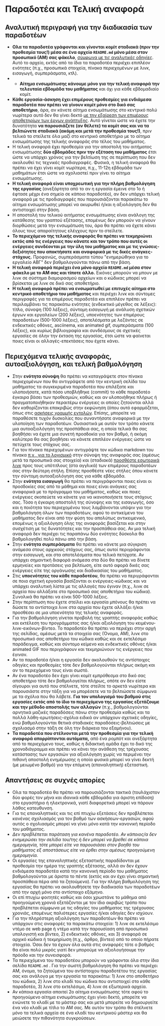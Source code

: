 # Παραδοτέα και Τελική αναφορά

## Αναλυτική περιγραφή για την διαδικασία των παραδοτέων

* **Ολα τα παραδοτέα γράφονται και γίνονται κομίτ σταδιακά (πριν την προθεσμία τους!) μέσα σε ένα αρχείο `README.md` μόνο μέσα στον προσωπικό (ΑΜ) σας φάκελο**, [σύμφωνα με τις αναλυτικές οδηγίες](https://courses-ionio.github.io/help/guide/). Αυτό το αρχείο, εκτός από τα ίδια τα παραδοτέα περιέχει επιπλέον ενότητες (π.χ., προσωπικά στοιχεία, πίνακα περιεχομένων με λινκ, εισαγωγή, συμπεράσματα, κτλ).
* * **Αίτημα ενσωμάτωσης κάνουμε μόνο για την τελική αναφορά την τελευταία εβδομάδα του μαθήματος** και όχι για κάθε εβδομαδιαίο κομίτ.
* **Κάθε εργασία-άσκηση έχει επιμέρους προθεσμίες για ενδιάμεσα παραδοτέα που πρέπει να γίνουν κομίτ μόνο στο δικό σας αποθετήριο**, άρα, αν κάνετε αίτημα ενσωμάτωσης στο κεντρικό πολύ νωρίτερα αυτό δεν θα γίνει δεκτό [με την εξαίρεση των επιμέρους αποθετηρίων των έργων ανάπτυξης](https://courses-ionio.github.io/projects/). Αυτό γίνεται ώστε να έχετε την δυνατότητα **να παρουσιάζετε (αν θέλετε) τα κομίτ σας και να τα βελτιώνετε σταδιακά (ακόμη και μετά την προθεσμία τους!)**, πριν τελικά τα στείλετε όλα μαζί στο κεντρικό αποθετήριο με το αίτημα ενσωμάτωσης της τελικής αναφοράς στο τέλος του μαθήματος.
* Η τελική αναφορά έχει προθεσμία για την αποστολή του αιτήματος ενσωμάτωσης **δύο εβδομάδες πριν την εξέταση του μαθήματος** έτσι ώστε να υπάρχει χρόνος για την βελτίωση της σε περίπτωση που δεν ακολουθεί τις τεχνικές προδιαγραφές. Φυσικά, η τελική αναφορά θα πρέπει να έχει γίνει κομίτ νωρίτερα, π.χ., 11-12η εβδομάδα των μαθημάτων έτσι ώστε να σχολιαστεί πριν γίνει το αίτημα ενσωμάτωσης.
* **Η τελική αναφορά είναι υποχρεωτική για την πλήρη βαθμολόγηση της εργασίας** (ανεξάρτητα από το αν η εργασία έμεινε στο 1ο ή έφτασε μέχρι ένα σημείο σε κάποιο παραδοτέο), αν δεν υπάρχει τελική αναφορά με τις προδιαγραφές που παρουσιάζονται παρακάτω το αίτημα ενσωμάτωσης μπορεί να ακυρωθεί ή/και η αξιολόγηση δεν θα αντιστοιχεί στην βάση.
* Η αποστολή του τελικού αιτήματος ενσωμάτωσης είναι ανάλογη της κατάθεσης του γραπτού εξέτασης, επομένως δεν μπορούν να γίνουν διορθώσεις μετά την ενσωμάτωση του, άρα θα πρέπει να έχετε κάνει όλους τους απαραίτητους ελέγχους πριν το στείλετε.
* **Το περιεχόμενο της τελικής αναφοράς θα πρέπει να τεκμηριώνει εκτός από τις ενέργειες που κάνατε και τον τρόπο που αυτές οι ενέργειες συνδέονται με την ύλη του μαθήματος και με τις γνώσεις-δεξιότητες που αποκτήσατε και αναφορικά με τις δικές ανάγκες-στόχους.** Προφανώς, συμπεράσματα τύπου "ενημερώθηκα για το εργαλείο ΑΒΓ" δεν βαθμολογούνται πάνω από την βάση.
* **Η τελική αναφορά περιέχει ένα μόνο αρχείο `README.md` μέσα στον φάκελο με το ΑΜ σας και τίποτε άλλο.** Εικόνες μπορούν να μπουν με λινκ σε σύστημα διαμοιρασμού αρχείων και ο κώδικας μπορεί να βρίσκεται με λινκ σε δικό σας αποθετήριο.
* **H τελική αναφορά πρέπει να ενσωματωθεί με επιτυχές αίτημα στο κεντρικό αποθετήριο του μαθήματος** και περιέχει λινκ και σύντομες περιγραφές για τα επιμέρους παραδοτέα και επιπλέον πρέπει να περιλαμβάνει τις παρακάτω ενότητες (ενδεικτικό μέγεθος σε λέξεις): 
τίτλο, σύνοψη (100 λέξεις), σύντομη εισαγωγή με ανάλυση σχετικών έργων και εργαλείων (200 λέξεις), υποενότητες των επιμέρους παραδοτέων (500-1000 λέξεις), αποτελέσματα με λεζάντες σε ενδεικτικές οθόνες, asciinema, και animated gif, συμπεράσματα (100 λέξεις), και κυρίως βιβλιογραφία και συνδέσμους σε σχετικές εργασίες σε όλην την έκταση της εργασίας, έτσι ώστε να φαίνεται ποιες είναι οι αλλαγές-επεκτάσεις που έχετε κάνει.

## Περιεχόμενα τελικής αναφοράς, αυτοαξιολόγηση, και τελική βαθμολόγηση

* Στην **ενότητα σύνοψη** θα πρέπει να καταγράψετε στον πίνακα περιεχομένων που θα αντιγράψετε από την κεντρική σελίδα του μαθήματος τα συγκεκριμένα παραδοτέα που επιλέξατε και υλοποιήσατε, κατά πόσο υποβλήθηκε (commit) το κάθε παραδοτέο έγκαιρα βάσει των προθεσμιών, καθώς και αν υλοποιήθηκε πλήρως ή πραγματοποιήθηκαν περαιτέρω ενέργειες οι οποίες ζητούνται αλλά δεν καθορίζονται επακριβώς στην εκφώνηση (όπου αυτό εφαρμόζεται, όπως στις [ασκήσεις γραμμής εντολών](https://courses-ionio.github.io/projects/dokey/). Επίσης, μπορείτε να παραθέσετε τυχόν δυσκολίες που συναντήσατε αναφορικά με την υλοποίηση των παραδοτέων. Ουσιαστικά με αυτόν τον τρόπο κάνετε μια αυτοαξιολόγηση της προσπάθεια σας, η οποία τελικά θα σας βοηθήσει να έχετε μια συνετή προσδοκία για τον βαθμό, ή ακόμη καλύτερα θα σας βοηθήσει να κάνετε επιπλέον ενέργειες ώστε να πετύχετε τους στόχους σας.
* Για τον πίνακα περιεχομένων αντιγράψτε τον κώδικα markdown του πίνακα [π.χ., για το λογισμικό](https://raw.githubusercontent.com/courses-ionio/sw/master/index.md) στην σύνοψη της αναφοράς σας (αμέσως μετά τα προσωπικά σας στοιχεία) και (σταδιακά) [προσθέστε εσωτερικά λινκ](https://stackoverflow.com/questions/53091847/github-markdown-anchor-only-linking-to-top-of-the-page) προς τους υπότιτλους (στα αγγλικά) των επιμέρους παραδοτέων σας στην δεύτερη στήλη. Επίσης προσθέστε νέες στήλες όπου κάνετε την σύντομη αυτοαξιολόγηση σας για κάθε εβδομάδα.
* Στην **ενότητα εισαγωγή** θα πρέπει να περιγράφονται ποιες είναι οι προσδοκίες σας από το μάθημα και ποιες είναι ανάγκες σας αναφορικά με το πρόγραμμα του μαθήματος, καθώς και ποιες ενέργειες σκοπεύετε να κάνετε για να ικανοποιήσετε τους στόχους σας. Τόσο η έγκαιρη αποστολή της σύνοψης και της εισαγωγής, όσο και η ποιότητα του περιεχομένου τους λαμβάνονται υπόψιν για την βαθμολόγηση όλων των παραδοτέων, αφού το αντικείμενο του μαθήματος δεν είναι από την φύση του απολύτως αντικειμενικό, επομένως η αξιολόγηση όλης της αναφοράς βασίζεται και στην συσχέτιση με τις δυνατότητες και την προσπάθεια σας. Αν μια τελική αναφορά δεν περιέχει τις παραπάνω δύο ενότητες δύσκολα θα βαθμολογηθεί πολύ πάνω από την βάση.
* Στην **ενότητα συμπεράσματα** θα πρέπει να κάνετε μια σύγκριση ανάμεσα στους αρχικούς στόχους σας, όπως αυτοί περιγράφονται στην εισαγωγή, και στα αποτελέσματα που τελικά πετύχατε. Αν υπάρχει σημαντική διαφορά ανάμεσα στα δύο θα πρέπει να δίνετε ερμηνείες και προτάσεις για βελτίωση, είτε αυτό αφορά δικές σας ενέργειες είτε της οργάνωσης και διαδικασίας του μαθήματος.
* Στις **υποενότητες του κάθε παραδοτέου**, θα πρέπει να περιγράφονται σε ποια σχετική εργασία βασίζονται οι ενέργειες-κώδικας και να υπάρχει αναλυτική λίστα με τις αλλαγές που έγιναν (π.χ., λινκ σε αρχεία που αλλάξατε στο προσωπικό σας αποθετήριο του κώδικα). Συνολικά θα πρέπει να είναι 500-1000 λέξεις. 
* Στην περίπτωση που έχετε στείλει και εργασία μπόνους θα πρέπει να δώσετε τα αντίστοιχα λινκ στα αρχεία που έχετε αλλάξει ή/και προσθέσει σε μια υποενότητα της τελικής αναφοράς. 
* Για την βαθμολόγηση γίνεται προβολή της γραπτής αναφοράς καθώς και εκτέλεση του προγράμματος σας ή/και αξιολόγηση του κειμένου-λινκ-εικόνων-βίντεο. Το παραδοτέο θα πρέπει να περιέχει στην αρχή της σελίδας, αμέσως μετά τα στοιχεία σας (Όνομα, ΑΜ), λινκ στο προσωπικό σας αποθετήριο του κώδικα καθώς και σε εκτελέσιμο παράδειγμα, καθώς και σύντομο κείμενο και ενδεικτικές οθόνες ή/και animated GIF που περιγράφουν και τεκμηριώνουν τις ενέργειες που έγιναν. 
* Αν τα παραδοτέα ή/και η εργασία δεν ακολουθούν τις αντίστοιχες οδηγίες και προθεσμίες τότε δεν βαθμολογούνται πλήρως ακόμη και αν το περιεχόμενο τους είναι σωστό. 
* Αν ένα παραδοτέο δεν έχει γίνει κομίτ εμπρόθεσμα στο δικό σας αποθετήριο τότε δεν βαθμολογείται πλήρως, οπότε αν δεν είστε σίγουροι για αυτό που στέλνετε, τότε στείλτε το αρκετά νωρίτερα και παρουσιάστε στην τάξη για να μπορέσετε να το βελτιώσετε σύμφωνα με τα σχόλια που θα λάβετε. 
**Για τον υπολογισμό του βαθμού στις εργασίες εκτός από το ίδιο το περιεχόμενο της εργασίας εξετάζουμε και την μέθοδο αποστολής των αλλαγών** (π.χ., βαθμολογούνται αρνητικά μαζικές παραδόσεις πάνω στην προθεσμία καθώς και τα πολλά λάθη-ερωτήσεις-σχόλια ειδικά αν υπάρχουν σχετικές οδηγίες, ενώ βαθμολογούνται θετικά σταδιακές παραδόσεις-βελτιώσεις με σχολιασμό στην τάξη σε όλη την διάρκεια του εξαμήνου).
* **Τα παραδοτέα που στέλνονται μετά την προθεσμία για την τελική αναφορά απορρίπτονται αυτόματα,** από ένα ρομπότ και ανεξάρτητα από το περιεχόμενο τους, καθώς η διδακτική ομάδα έχει το δικό της χρονοδιάγραμμα και πρέπει να κάνει την ανάθεση της τρέχουσας κατάστασης των εργασιών για αξιολόγηση χωρίς να περιμένει την πιθανή αποστολή ενημέρωσης η οποία φυσικά μπορεί να γίνει δεκτή (με μειωμένο βαθμό) για την επόμενη (επαναληπτική) εξεταστική.

## Απαντήσεις σε συχνές απορίες

* Ολα τα παραδοτέα θα πρέπει να παρουσιάζονται τακτικά (τουλάχιστον δύο φορές τον μήνα και ιδανικά κάθε εβδομάδα για άριστη επίδοση) στο εργαστήριο ή ηλεκτρονικά, γιατί διαφορετικά μπορεί να πάρουν λάθος κατευθυνση. 
* Για τις επαναληπτικές και τις επί πτυχίω εξετάσεις δεν προβλέπεται κανένας σχολιασμός για τον βαθμό των ασκήσεων-εργασιών, αφού αυτός ο σχολιασμός μπορεί να γίνει μόνο κατά την κανονική περίοδο του μαθήματος.
* *Δεν προβλέπεται παράταση για κανένα παραδοτέο. Αν κάποιος/α δεν ενημερώσει την σελίδα του/της ή δεν μπορεί να βρεθεί σε κάποια ημερομηνία, τότε μπορεί είτε να παρουσιάσει στον βοηθό του μαθήματος εξ αποστάσεως είτε να έρθει στην αμέσως προηγούμενη ημερομηνία.*
* Οι εργασίες της επαναληπτικής εξεταστικής παραδίδονται με προθεσμία την ημέρα της γραπτής εξέτασης, αλλά αν δεν έχουν ενδιάμεσα παραδοτέα κατά την κανονική περίοδο του μαθήματος βαθμολογούνται με άριστα το πέντε (εκτός και αν έχει γίνει σημαντική προσπάθεια πέρα από τα ζητούμενα). Για την πλήρη βαθμολόγηση της εργασίας θα πρέπει να ακολουθήσετε την διαδικασία των παραδοτέων από την αρχή μόνο στο αντίστοιχο εξάμηνο.
* Οι επί πτυχίω φοιτητές καθώς και όσοι χρωστάνε το μάθημα από προηγούμενη χρονιά εξετάζονται με τον ίδιο ακριβώς τρόπο που προβλέπεται σύμφωνα με τις οδηγίες του μαθήματος της τρέχουσας χρονιάς, επομένως παλιότερες εργασίες ή/και οδηγίες δεν ισχύουν.
* Για την πληρέστερη αξιολόγηση των παραδοτέων θα πρέπει να υπάρχουν στις αναφορές τα παρακάτω στοιχεία: 1) λινκ σε εκτελέσιμο ντέμο σε web page ή ντέμο κατά την παρουσίαση από προσωπικό υπολογιστή και βίντεο, 2) ενδεικτικές οθόνες, και 3) αναφορά σε αρχικό κώδικα ή τεκμηρίωση (π.χ., άρθρο, βίντεο) από το οποίο πήρατε στοιχεία. Όσοι δεν τα έχουν όλα αυτά στις αναφορές τότε ο βαθμός θα είναι πολύ μικρός γιατί δεν μπορούμε να αξιολογήσουμε την πρόοδο και την συνεισφορά.
* Τα περιεχόμενα του παραδοτέου μπορούν να γράφονται όλα στην ίδια σελίδα `README.md` . Για την σωστή βαθμολόγηση θα πρέπει να περιέχει ΑΜ, όνομα, τα ζητούμενα του αντίστοιχου παραδοτέτου της εργασίας σας και ανάλογα με την εργασία τα παρακάτω: 1) λινκ στο αποθετήριο του κώδικα, 2) λινκ στο κλαδί του κώδικα που αντιστοιχεί στο κάθε παραδοτέο, 3) λινκ στο εκτελέσιμο, 4) λινκ σε εξωτερικά αρχεία.
* Αν κάποια εργασία απαιτεί 2ο αίτημα ενσωμάτωσης τότε αφού το προηγούμενο αίτημα ενσωμάτωσης έχει γίνει δεκτό, μπορείτε να ενώνετε το κλαδί με το μάστερ σας και μετά μπορείτε να δημιουργείτε ένα νέο κλαδί με τίτλο το ΑΜ σας. Με αυτόν τον τρόπο θα στέλνετε μόνο τα τελικά αρχεία σε ένα κλαδί του κεντρικού μάστερ και θα μειώσετε την πιθανότητα συγκρούσεων.

